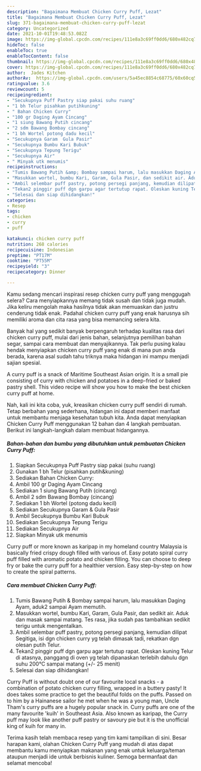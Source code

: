 ```yaml
---
description: "Bagaimana Membuat Chicken Curry Puff, Lezat"
title: "Bagaimana Membuat Chicken Curry Puff, Lezat"
slug: 371-bagaimana-membuat-chicken-curry-puff-lezat
category: Uncategorized
date: 2021-10-01T19:48:53.082Z
image: https://img-global.cpcdn.com/recipes/111e8a3c69ff0dd6/680x482cq70/chicken-curry-puff-foto-resep-utama.jpg
hideToc: false
enableToc: true
enableTocContent: false
thumbnail: https://img-global.cpcdn.com/recipes/111e8a3c69ff0dd6/680x482cq70/chicken-curry-puff-foto-resep-utama.jpg
cover: https://img-global.cpcdn.com/recipes/111e8a3c69ff0dd6/680x482cq70/chicken-curry-puff-foto-resep-utama.jpg
author:  Jades Kitchen
authorAv:  https://img-global.cpcdn.com/users/5a45ec8854c68775/60x60cq50/avatar.jpg
ratingvalue: 3.6
reviewcount: 5
recipeingredient:
- "Secukupnya Puff Pastry siap pakai suhu ruang"
- "1 bh Telur pisahkan putihkuning"
- " Bahan Chicken Curry"
- "100 gr Daging Ayam Cincang"
- "1 siung Bawang Putih cincang"
- "2 sdm Bawang Bombay cincang"
- "1 bh Wortel potong dadu kecil"
- "Secukupnya Garam  Gula Pasir"
- "Secukupnya Bumbu Kari Bubuk"
- "Secukupnya Tepung Terigu"
- "Secukupnya Air"
- " Minyak utk menumis"
recipeinstructions:
- "Tumis Bawang Putih &amp; Bombay sampai harum, lalu masukkan Daging Ayam, aduk2 sampai Ayam memutih."
- "Masukkan wortel, bumbu Kari, Garam, Gula Pasir, dan sedikit air. Aduk dan masak sampai matang. Tes rasa, jika sudah pas tambahkan sedikit terigu untuk mengentalkan."
- "Ambil selembar puff pastry, potong persegi panjang, kemudian dilipat Segitiga, isi dgn chicken curry yg telah dimasak tadi, rekatkan dgn olesan putih Telur."
- "Tekan2 pinggir puff dgn garpu agar tertutup rapat. Oleskan kuning Telur di atasnya, panggang di oven yg telah dipanaskan terlebih dahulu dgn suhu 200°C sampai matang (+/- 25 menit)"
- "Selesai dan siap dihidangkan!"
categories:
- Resep
tags:
- chicken
- curry
- puff

katakunci: chicken curry puff 
nutrition: 268 calories
recipecuisine: Indonesian
preptime: "PT17M"
cooktime: "PT55M"
recipeyield: "3"
recipecategory: Dinner

---
```



Kamu sedang mencari inspirasi resep chicken curry puff yang menggugah selera? Cara menyiapkannya memang tidak susah dan tidak juga mudah. Jika keliru mengolah maka hasilnya tidak akan memuaskan dan justru cenderung tidak enak. Padahal chicken curry puff yang enak harusnya sih memiliki aroma dan cita rasa yang bisa memancing selera kita.


Banyak hal yang sedikit banyak berpengaruh terhadap kualitas rasa dari chicken curry puff, mulai dari jenis bahan, selanjutnya pemilihan bahan segar, sampai cara membuat dan menyajikannya. Tak perlu pusing kalau hendak menyiapkan chicken curry puff yang enak di mana pun anda berada, karena asal sudah tahu triknya maka hidangan ini mampu menjadi sajian spesial.

A curry puff is a snack of Maritime Southeast Asian origin. It is a small pie consisting of curry with chicken and potatoes in a deep-fried or baked pastry shell. This video recipe will show you how to make the best chicken curry puff at home.


Nah, kali ini kita coba, yuk, kreasikan chicken curry puff sendiri di rumah. Tetap berbahan yang sederhana, hidangan ini dapat memberi manfaat untuk membantu menjaga kesehatan tubuh kita. Anda dapat menyiapkan Chicken Curry Puff menggunakan 12 bahan dan 4 langkah pembuatan. Berikut ini langkah-langkah dalam membuat hidangannya.

<!--inarticleads1-->

##### Bahan-bahan dan bumbu yang dibutuhkan untuk pembuatan Chicken Curry Puff:

1. Siapkan Secukupnya Puff Pastry siap pakai (suhu ruang)
1. Gunakan 1 bh Telur (pisahkan putih&amp;kuning)
1. Sediakan  Bahan Chicken Curry:
1. Ambil 100 gr Daging Ayam Cincang
1. Sediakan 1 siung Bawang Putih (cincang)
1. Ambil 2 sdm Bawang Bombay (cincang)
1. Sediakan 1 bh Wortel (potong dadu kecil)
1. Sediakan Secukupnya Garam &amp; Gula Pasir
1. Ambil Secukupnya Bumbu Kari Bubuk
1. Sediakan Secukupnya Tepung Terigu
1. Sediakan Secukupnya Air
1. Siapkan  Minyak utk menumis


Curry puff or more known as karipap in my homeland country Malaysia is basically fried crispy dough filled with various of. Easy potato spiral curry puff filled with aromatic potato and chicken filling. You can choose to deep fry or bake the curry puff for a healthier version. Easy step-by-step on how to create the spiral patterns. 

<!--inarticleads2-->

##### Cara membuat Chicken Curry Puff:

1. Tumis Bawang Putih &amp; Bombay sampai harum, lalu masukkan Daging Ayam, aduk2 sampai Ayam memutih.
1. Masukkan wortel, bumbu Kari, Garam, Gula Pasir, dan sedikit air. Aduk dan masak sampai matang. Tes rasa, jika sudah pas tambahkan sedikit terigu untuk mengentalkan.
1. Ambil selembar puff pastry, potong persegi panjang, kemudian dilipat Segitiga, isi dgn chicken curry yg telah dimasak tadi, rekatkan dgn olesan putih Telur.
1. Tekan2 pinggir puff dgn garpu agar tertutup rapat. Oleskan kuning Telur di atasnya, panggang di oven yg telah dipanaskan terlebih dahulu dgn suhu 200°C sampai matang (+/- 25 menit)
1. Selesai dan siap dihidangkan!

Curry Puff is without doubt one of our favourite local snacks - a combination of potato chicken curry filling, wrapped in a buttery pasty! It does takes some practice to get the beautiful folds on the puffs. Passed on to him by a Hainanese sailor he met when he was a young man, Uncle Tham&#39;s curry puffs are a hugely popular snack in. Curry puffs are one of the many favourite &#39;kuih&#39; in Southeast Asia. Also known as karipap, the Curry puff may look like another puff pastry or savoury pie but it is the unofficial king of kuih for many in. 

Terima kasih telah membaca resep yang tim kami tampilkan di sini. Besar harapan kami, olahan Chicken Curry Puff yang mudah di atas dapat membantu kamu menyiapkan makanan yang enak untuk keluarga/teman ataupun menjadi ide untuk berbisnis kuliner. Semoga bermanfaat dan selamat mencoba!
